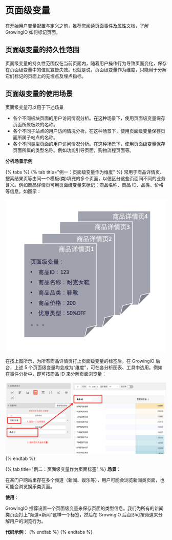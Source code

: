 # 页面级变量

在开始用户变量配置与定义之前，推荐您阅读[页面事件及属性](../datamodel/eventmodel/wu-mai-dian-shi-jian/ye-mian-shi-jian-ji-shu-xing.md)文档，了解 GrowingIO 如何标记页面。

## 页面级变量的持久性范围

页面级变量的持久性范围仅在当前页面内，随着用户操作行为导致页面变化，保存在页面级变量中的值就宣告失效。也就是说，页面级变量作为维度，只能用于分解它们标记的页面上的无埋点及埋点指标。

## 页面级变量的使用场景

页面级变量可以用于下述场景

* 各个不同板块页面的用户访问情况分析。在这种场景下，使用页面级变量保存页面所属板块的名称。
* 各个不同子站点的用户访问情况分析。在这种场景下，使用页面级变量保存页面所属子站点的名称。
* 各个不同类型页面的用户访问情况分析。在这种场景下，使用页面级变量保存页面所属的类型名称。例如功能引导页面，购物流程页面等。

**分析场景示例**

{% tabs %}
{% tab title="例一：页面级变量作为维度" %}
常用于商品详情页、搜索结果页等由同一个模板\(类\)填充的多个页面，以便区分这些页面间不同的业务含义。例如商品详情页可用页面级变量来标记：商品名称、商品 ID、品类、价格等信息。如图示：

![](../../.gitbook/assets/image%20%28195%29.png)

在按上图所示，为所有商品详情页打上页面级变量的标签后，在 GrowingIO 后台，上述 5 个页面级变量均会成为“维度”，可在各分析图表、工具中选用。例如在事件分析中，即可按商品 ID 来分解页面浏览量：

![](../../.gitbook/assets/image%20%28111%29.png)
{% endtab %}

{% tab title="例二：页面级变量作为页面标签" %}
**场景**：

在某门户网站里存在多个频道（新闻、娱乐等），用户可能会浏览新闻类页面，也可能会浏览娱乐类页面。

**使用**：

GrowingIO 推荐设置一个页面级变量来保存页面的类型信息。我们为所有的新闻类页面打上“频道=新闻”这样一个标签，然后在 GrowingIO 后台即可按频道来分解用户的浏览行为。

**代码示例**：
{% endtab %}
{% endtabs %}











